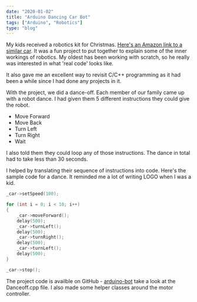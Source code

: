 ```yaml
---
date: "2020-01-02"
title: "Arduino Dancing Car Bot"
tags: ["Arduino", "Robotics"]
type: "blog"
---
```


My kids received a robotics kit for Christmas. [Here's an Amazon link to a similar car](https://www.amazon.com/LAFVIN-Include-Ultrasonic-Bluetooth-Tutorial/dp/B07JN46YSW). It was a fun project to put together to explain some of the inner workings of robotics. My oldest has been working with scratch, so he really was interested in what 'real code' looks like.

It also gave me an excellent way to revisit C/C++ programming as it had been a while since I had done any projects in it.

With the project, we did a dance-off. Each member of our family came up with a robot dance. I had given them 5 different instructions they could give the robot.

- Move Forward
- Move Back
- Turn Left
- Turn Right
- Wait

I also told them they could loop any of those instructions.
The dance in total had to take less than 30 seconds.

I helped by translating their sequence of instructions into code. Here's the sample code for a dance. It reminded me a lot of writing LOGO when I was a kid.

```cpp
_car->setSpeed(100);

for (int i = 0; i < 10; i++)
{
    _car->moveForward();
    delay(500);
    _car->turnLeft();
    delay(500);
    _car->turnRight();
    delay(500);
    _car->turnLeft();
    delay(500);
}

_car->stop();
```

The project code is availble on GitHub - [arduino-bot](https://github.com/jerhon/arduino-bot) take a look at the Danceoff.cpp file. I also made some helper classes around the motor controller.
